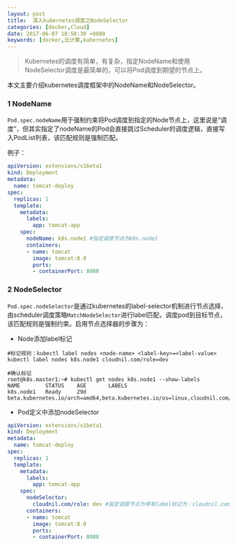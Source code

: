 ```yaml
---
layout: post
title:  深入kubernetes调度之NodeSelector
categories: [docker,Cloud]
date: 2017-06-07 10:58:30 +0800
keywords: [docker,云计算,kubernetes]
---
```


>Kubernetes的调度有简单，有复杂，指定NodeName和使用NodeSelector调度是最简单的，可以将Pod调度到期望的节点上。

本文主要介绍kubernetes调度框架中的NodeName和NodeSelector。

### 1 NodeName

`Pod.spec.nodeName`用于强制约束将Pod调度到指定的Node节点上，这里说是“调度”，但其实指定了nodeName的Pod会直接跳过Scheduler的调度逻辑，直接写入PodList列表，该匹配规则是强制匹配。

例子：

```yaml
apiVersion: extensions/v1beta1
kind: Deployment
metadata:
  name: tomcat-deploy
spec:
  replicas: 1
  template:
    metadata:
      labels:
        app: tomcat-app
    spec:
      nodeName: k8s.node1 #指定调度节点为k8s.node1
      containers:
      - name: tomcat
        image: tomcat:8.0
        ports:
        - containerPort: 8080
```

### 2 NodeSelector

`Pod.spec.nodeSelector`是通过kubernetes的label-selector机制进行节点选择，由scheduler调度策略`MatchNodeSelector`进行label匹配，调度pod到目标节点，该匹配规则是强制约束。启用节点选择器的步骤为：

- Node添加label标记

```
#标记规则：kubectl label nodes <node-name> <label-key>=<label-value>
kubectl label nodes k8s.node1 cloudnil.com/role=dev

#确认标记
root@k8s.master1:~# kubectl get nodes k8s.node1 --show-labels
NAME        STATUS    AGE       LABELS
k8s.node1   Ready     29d       beta.kubernetes.io/arch=amd64,beta.kubernetes.io/os=linux,cloudnil.com/role=dev,kubernetes.io/hostname=k8s.node1
```

- Pod定义中添加nodeSelector

```yaml
apiVersion: extensions/v1beta1
kind: Deployment
metadata:
  name: tomcat-deploy
spec:
  replicas: 1
  template:
    metadata:
      labels:
        app: tomcat-app
    spec:
      nodeSelector:
        cloudnil.com/role: dev #指定调度节点为带有label标记为：cloudnil.com/role=dev的node节点
      containers:
      - name: tomcat
        image: tomcat:8.0
        ports:
        - containerPort: 8080
```

